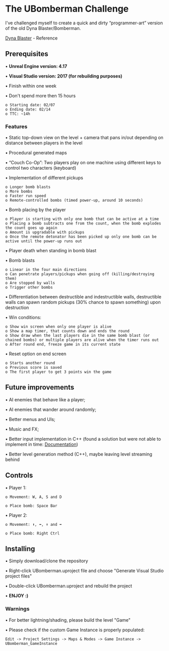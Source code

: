 ﻿# The UBomberman Challenge

I've challenged myself to create a quick and dirty “programmer-art” version of the old Dyna Blaster/Bomberman.

[Dyna Blaster](https://www.youtube.com/watch?v=DMNxOmNzfb0) - Reference

## Prerequisites
• **Unreal Engine version: 4.17**

• **Visual Studio version: 2017 (for rebuilding purposes)**

• Finish within one week

• Don't spend more then 15 hours

```
o Starting date: 02/07
o Ending date: 02/14
o TTC: ~14h
```

### Features

• Static top-down view on the level + camera that pans in/out depending on distance between players in the level

• Procedural generated maps

• “Couch Co-Op”: Two players play on one machine using different keys to control two characters (keyboard)

• Implementation of different pickups

```
o Longer bomb blasts
o More bombs
o Faster run speed
o Remote-controlled bombs (timed power-up, around 10 seconds)
```

• Bomb placing by the player

```
o Player is starting with only one bomb that can be active at a time
o Placing a bomb subtracts one from the count, when the bomb explodes the count goes up again
o Amount is upgradable with pickups
o Once the remote detonator has been picked up only one bomb can be active until the power-up runs out
```

• Player death when standing in bomb blast

• Bomb blasts

```
o Linear in the four main directions 
o Can penetrate players/pickups when going off (killing/destroying them)
o Are stopped by walls
o Trigger other bombs
```

• Differentiation between destructible and indestructible walls, destructible walls can spawn random pickups (30% chance to spawn something) upon destruction

• Win conditions:

```
o Show win screen when only one player is alive
o Show a map timer, that counts down and ends the round
o Show draw when the last players die in the same bomb blast (or chained bombs) or multiple players are alive when the timer runs out
o After round end, freeze game in its current state
```

• Reset option on end screen

```
o Starts another round
o Previous score is saved
o The first player to get 3 points win the game
```

## Future improvements
• AI enemies that behave like a player;

• AI enemies that wander around randomly;

• Better menus and UIs;

• Music and FX;

• Better input implementation in C++ (found a solution but were not able to implement in time: [Documentation](https://wiki.unrealengine.com/Local_Multiplayer_Tips))

• Better level generation method (C++), maybe leaving level streaming behind

## Controls

• Player 1:

```
o Movement: W, A, S and D

o Place bomb: Space Bar
```

• Player 2:

```
o Movement: ⬆️, ⬅️, ⬇️ and ➡️

o Place bomb: Right Ctrl
```

## Installing

• Simply download/clone the repository

• Right-click UBomberman.uproject file and choose "Generate Visual Studio project files"

• Double-click UBomberman.uproject and rebuild the project

• **ENJOY :)**

### Warnings
• For better lightning/shading, please build the level "Game"

• Please check if the custom Game Instance is properly populated:

```
Edit -> Project Settings -> Maps & Modes -> Game Instance -> UBomberman_GameInstance
```
